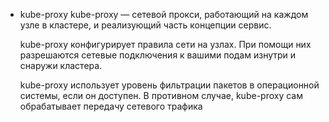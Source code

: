 
- kube-proxy
    kube-proxy — сетевой прокси, работающий на каждом узле в кластере, и реализующий часть концепции сервис.
    
    kube-proxy конфигурирует правила сети на узлах. При помощи них разрешаются сетевые подключения к вашими подам изнутри и снаружи кластера.
    
    kube-proxy использует уровень фильтрации пакетов в операционной системы, если он доступен. В противном случае, kube-proxy сам обрабатывает передачу сетевого трафика